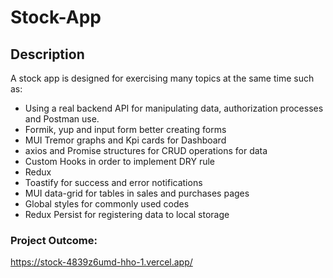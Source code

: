# Stock-App
## Description

A stock app is designed for exercising many topics at the same time such as:
- Using a real backend API for manipulating data, authorization processes and Postman use.
- Formik, yup and input form better creating forms
- MUI Tremor graphs and Kpi cards for Dashboard
- axios and Promise structures for CRUD operations for data
- Custom Hooks in order to implement DRY rule
- Redux
- Toastify for success and error notifications
- MUI data-grid for tables in sales and purchases pages
- Global styles for commonly used codes
- Redux Persist for registering data to local storage

### Project Outcome:
https://stock-4839z6umd-hho-1.vercel.app/

